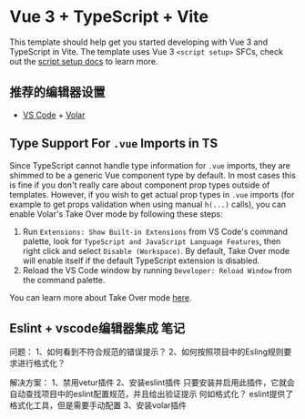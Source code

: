# Vue 3 + TypeScript + Vite

This template should help get you started developing with Vue 3 and TypeScript in Vite. The template uses Vue 3 `<script setup>` SFCs, check out the [script setup docs](https://v3.vuejs.org/api/sfc-script-setup.html#sfc-script-setup) to learn more.

## 推荐的编辑器设置

- [VS Code](https://code.visualstudio.com/) + [Volar](https://marketplace.visualstudio.com/items?itemName=Vue.volar)

## Type Support For `.vue` Imports in TS

Since TypeScript cannot handle type information for `.vue` imports, they are shimmed to be a generic Vue component type by default. In most cases this is fine if you don't really care about component prop types outside of templates. However, if you wish to get actual prop types in `.vue` imports (for example to get props validation when using manual `h(...)` calls), you can enable Volar's Take Over mode by following these steps:

1. Run `Extensions: Show Built-in Extensions` from VS Code's command palette, look for `TypeScript and JavaScript Language Features`, then right click and select `Disable (Workspace)`. By default, Take Over mode will enable itself if the default TypeScript extension is disabled.
2. Reload the VS Code window by running `Developer: Reload Window` from the command palette.

You can learn more about Take Over mode [here](https://github.com/johnsoncodehk/volar/discussions/471).

## Eslint + vscode编辑器集成 笔记

问题：
1、如何看到不符合规范的错误提示？
2、如何按照项目中的Esling规则要求进行格式化？

解决方案：
1、禁用vetur插件
2、安装eslint插件
  只要安装并启用此插件，它就会自动查找项目中的eslint配置规范，并且给出验证提示
  何如格式化？ eslint提供了格式化工具，但是需要手动配置
3、安装volar插件
